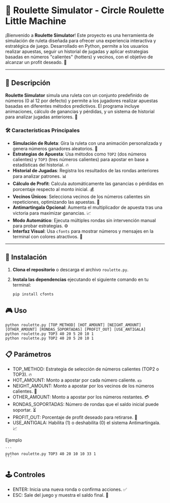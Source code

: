 # 🎰 Roulette Simulator - Circle Roulette Little Machine

¡Bienvenido a **Roulette Simulator**! Este proyecto es una herramienta de simulación de ruleta diseñada para ofrecer una experiencia interactiva y estratégica de juego. Desarrollado en Python, permite a los usuarios realizar apuestas, seguir un historial de jugadas y aplicar estrategias basadas en números "calientes" (hotters) y vecinos, con el objetivo de alcanzar un profit deseado. 🤑

---

## 📜 Descripción

**Roulette Simulator** simula una ruleta con un conjunto predefinido de números (0 al 12 por defecto) y permite a los jugadores realizar apuestas basadas en diferentes métodos predictivos. El programa incluye animaciones, cálculo de ganancias y pérdidas, y un sistema de historial para analizar jugadas anteriores. 🎲

### 🛠️ Características Principales
- **Simulación de Ruleta**: Gira la ruleta con una animación personalizada y genera números ganadores aleatorios. 🔄
- **Estrategias de Apuesta**: Usa métodos como `TOP2` (dos números calientes) y `TOP3` (tres números calientes) para apostar en base a estadísticas del historial. 🔥
- **Historial de Jugadas**: Registra los resultados de las rondas anteriores para analizar patrones. 📊
- **Cálculo de Profit**: Calcula automáticamente las ganancias o pérdidas en porcentaje respecto al monto inicial. 💰
- **Vecinos Únicos**: Selecciona vecinos de los números calientes sin repeticiones, optimizando las apuestas. 🧠
- **Antimartingala Opcional**: Aumenta el multiplicador de apuesta tras una victoria para maximizar ganancias. 📈
- **Modo Automático**: Ejecuta múltiples rondas sin intervención manual para probar estrategias. ⚙️
- **Interfaz Visual**: Usa `cfonts` para mostrar números y mensajes en la terminal con colores atractivos. 🌈

---

## 🚀 Instalación

1. **Clona el repositorio** o descarga el archivo `roulette.py`.
2. **Instala las dependencias** ejecutando el siguiente comando en tu terminal:

   ```bash
   pip install cfonts
    ```

## 🎮 Uso

```
python roulette.py [TOP_METHOD] [HOT_AMOUNT] [NEIGHT_AMOUNT] [OTHER_AMOUNT] [RONDAS_SOPORTADAS] [PROFIT_OUT] [USE_ANTIGALA]
python roulette.py TOP3 40 20 5 20 10 1
python roulette.py TOP2 40 20 5 20 10 1
```

## 📋 Parámetros

- TOP_METHOD: Estrategia de selección de números calientes (TOP2 o TOP3). 🔥
- HOT_AMOUNT: Monto a apostar por cada número caliente. 💵
- NEIGHT_AMOUNT: Monto a apostar por los vecinos de los números calientes. 🧩
- OTHER_AMOUNT: Monto a apostar por los números restantes. 💳
- RONDAS_SOPORTADAS: Número de rondas que el saldo inicial puede soportar. ⏳
- PROFIT_OUT: Porcentaje de profit deseado para retirarse. 🎯
- USE_ANTIGALA: Habilita (1) o deshabilita (0) el sistema Antimartingala. 📈

Ejemplo

    ```
    python roulette.py TOP3 40 20 10 10 33 1
    ```

## 🕹️ Controles

- ENTER: Inicia una nueva ronda o confirma acciones. ✅
- ESC: Sale del juego y muestra el saldo final. 🚪